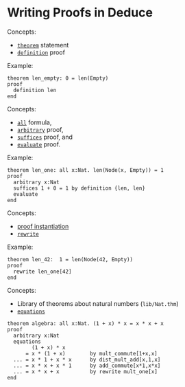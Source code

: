 # Writing Proofs in Deduce

Concepts:
* [`theorem`](https://jsiek.github.io/deduce/doc/Reference.html#theorem-statement) statement
* [`definition`](https://jsiek.github.io/deduce/doc/Reference.html#definition-proof) proof

Example:
```{.deduce^#len_empty}
theorem len_empty: 0 = len(Empty)
proof
  definition len
end
```

Concepts:
* [`all`](https://jsiek.github.io/deduce/doc/Reference.html#all-universal-quantifier) formula,
* [`arbitrary`](https://jsiek.github.io/deduce/doc/Reference.html#arbitrary-forall-introduction) proof,
* [`suffices`](https://jsiek.github.io/deduce/doc/Reference.html#suffices-proof-statement) proof, and
* [`evaluate`](https://jsiek.github.io/deduce/doc/Reference.html#evaluate) proof.

Example:
```{.deduce^#len_one}
theorem len_one: all x:Nat. len(Node(x, Empty)) = 1
proof
  arbitrary x:Nat
  suffices 1 + 0 = 1 by definition {len, len}
  evaluate
end
```

Concepts:
* [proof instantiation](https://jsiek.github.io/deduce/doc/Reference.html#instantiation-proof)
* [`rewrite`](https://jsiek.github.io/deduce/doc/Reference.html#rewrite-proof)

Example:
```{.deduce^#len_42}
theorem len_42:  1 = len(Node(42, Empty))
proof
  rewrite len_one[42]
end
```

Concepts:
* Library of theorems about natural numbers (`lib/Nat.thm`)
* [`equations`](https://jsiek.github.io/deduce/doc/Reference.html#equations)
```{.deduce^#algebra}
theorem algebra: all x:Nat. (1 + x) * x = x * x + x
proof
  arbitrary x:Nat
  equations
        (1 + x) * x
      = x * (1 + x)        by mult_commute[1+x,x]
  ... = x * 1 + x * x      by dist_mult_add[x,1,x]
  ... = x * x + x * 1      by add_commute[x*1,x*x]
  ... = x * x + x          by rewrite mult_one[x]
end
```


<!--
```{.deduce^file=DeduceIntroProof.pf}
import Nat
import DeduceProgramming1

<<len_empty>>
<<len_one>>
<<len_42>>
<<algebra>>
```
-->

